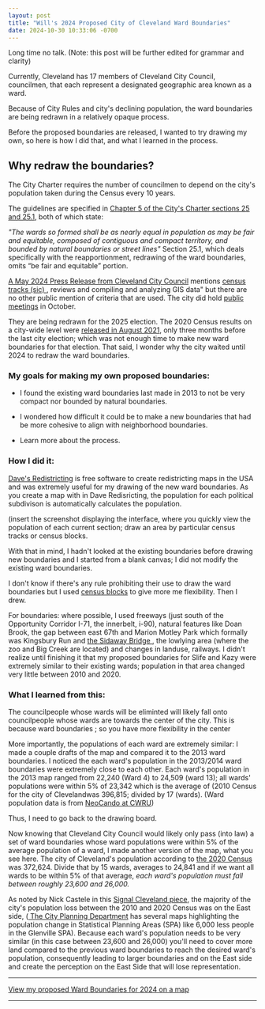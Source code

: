 ```yaml
---
layout: post
title: "Will's 2024 Proposed City of Cleveland Ward Boundaries"
date: 2024-10-30 10:33:06 -0700
---
```


Long time no talk. (Note: this post will be further edited for grammar and clarity)

Currently, Cleveland has 17 members of Cleveland City Council, councilmen, that each represent a designated geographic area known as a ward.

Because of City Rules and city's declining population, the ward boundaries are being redrawn in a relatively opaque process.

Before the proposed boundaries are released, I wanted to try drawing my own, so here is how I did that, and what I learned in the process. 

<h2> Why redraw the boundaries? </h2>

The City Charter requires the number of councilmen to depend on the city's population taken during the Census every 10 years. 

The guidelines are specified in <a href="https://codelibrary.amlegal.com/codes/cleveland/latest/cleveland_oh/0-0-0-208"> Chapter 5 of the City's Charter sections 25 and 25.1</a>, both of which state:

<i> "The wards so formed shall be as nearly equal in population as may be fair and equitable, composed of contiguous and compact territory, and bounded by natural boundaries or street lines"</i> Section 25.1, which deals specifically with the reapportionment, redrawing of the ward boundaries, omits <q>be fair and equitable</q> portion. 

<a href="https://www.clevelandcitycouncil.org/cleveland-city-council-begins-redistricting-process-selection-consulting-team">A May 2024 Press Release from Cleveland City Council</a> mentions <a href="https://www2.census.gov/geo/pdfs/education/CensusTracts.pdf">  census tracks (sic) </a>, reviews and compiling and analyzing GIS data" but there are no other public mention of criteria that are used. The city did hold <a href="https://signalcleveland.org/public-meetings-planned-on-cleveland-city-councils-new-ward-maps/"> public meetings</a> in October.

They are being redrawn for the 2025 election. The 2020 Census results on a city-wide level were <a href="https://en.wikipedia.org/wiki/2020_United_States_census">released in August 2021</a>, only three months before the last city election; which was not enough time to make new ward boundaries for that election. 
That said, I wonder why the city waited until 2024 to redraw the ward boundaries. 


<h3> My goals for making my own proposed boundaries: </h3>

* I found the existing ward boundaries last made in 2013 to not be very compact nor bounded by natural boundaries.

* I wondered how difficult it could be to make a new boundaries that had be more cohesive to align with neighborhood boundaries.

* Learn more about the process.


<h3> How I did it: </h3>

<a href="https://www.davesredistricting.org/"> Dave's Redistricting</a> is free software to create redistricting maps in the USA and was extremely useful for my drawing of the new ward boundaries. As you create a map with in Dave Redisricting, the population for each political subdivison is automatically calculates the population. 

(insert the screenshot displaying the interface, where you quickly view the population of each current section; draw an area by particular census tracks or census blocks. 

With that in mind, I hadn't looked at the existing boundaries before drawing new boundaries and I started from a blank canvas; I did not modify the existing ward boundaries.

I don't know if there's any rule prohibiting their use to draw the ward boundaries but I used <a href="https://en.wikipedia.org/wiki/Census_block">census blocks</a> to give more me flexibility. Then I drew. 

For boundaries: where possible, I used freeways (just south of the Opportunity Corridor I-71, the innerbelt, i-90), natural features like Doan Brook, the gap between east 67th and Marion Motley Park which formally was Kingsbury Run and <a href="https://clevelandhistorical.org/items/show/762">the Sidaway Bridge </a>, the lowlying area (where the zoo and Big Creek are located) and changes in landuse, railways. I didn't realize until finishing it that my proposed boundaries for Slife and Kazy were extremely similar to their existing wards; population in that area changed very little between 2010 and 2020.

<h3> What I learned from this:</h3>
The councilpeople whose wards will be eliminted will likely fall onto councilpeople whose wards are towards the center of the city. This is because ward boundaries ; so you have more flexibility in the center 

More importantly, the populations of each ward are extremely similar: I made a couple drafts of the map and compared it to the 2013 ward boundaries. I noticed the each ward's population in the 2013/2014 ward boundaries were extremely close to each other. 
Each ward's population in the 2013 map ranged from 22,240 (Ward 4) to 24,509 (ward 13); all wards' populations were within 5% of 23,342 which is the average of (2010 Census for the city of Clevelandwas 396,815; divided by 17 (wards). (Ward population data is from <a href="https://neocando.case.edu/neocando/index.jsp">NeoCando at CWRU</a>)

Thus, I need to go back to the drawing board.

Now knowing that Cleveland City Council would likely only pass (into law) a set of ward boundaries whose ward populations were within 5% of the average population of a ward, I made another version of the map, what you see here.
The city of Cleveland's population according to <a href="https://data.census.gov/profile/Cleveland_city,_Ohio?g=160XX00US3916000">the 2020 Census</a> was 372,624. Divide that by 15 wards, averages to 24,841 and if we want all wards to be within 5% of that average, *each ward's population must fall between roughly 23,600 and 26,000.*



As noted by Nick Castele in this <a href="https://signalcleveland.org/public-meetings-planned-on-cleveland-city-councils-new-ward-maps">Signal Cleveland piece</a>, the majority of the city's population loss between the 2010 and 2020 Census was on the East side, (<a href="https://planning.clevelandohio.gov/census2020/index.html"> The City Planning Department</a> has several maps highlighting the population change in Statistical Planning Areas (SPA) like 6,000 less people in the Glenville SPA). Because each ward's population needs to be very similar (in this case between 23,600 and 26,000) you'll need to cover more land compared to the previous ward boundaries to reach the desired ward's population, consequently leading to larger boundaries and on the East side and create the perception on the East Side that will lose representation.

--------------

<a href="/maps/2024-proposed-ward-boundaries/index.html"> View my proposed Ward Boundaries for 2024 on a map</a>

--------------